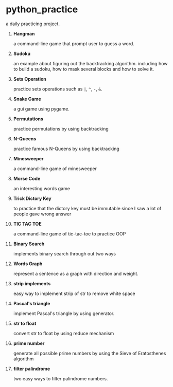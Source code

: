 # python_practice
a daily practicing project.

1. **Hangman**

    a command-line game that prompt user to guess a word.

2. **Sudoku**

    an example about figuring out the backtracking algorithm. including how to build a sudoku, how to mask several blocks and how to solve it.

3. **Sets Operation**

    practice sets operations such as `|`, `^`, `-`, `&`.

4. **Snake Game**

    a gui game using pygame.

5. **Permutations**

    practice permutations by using backtracking

6. **N-Queens**

    practice famous N-Queens by using backtracking

7. **Minesweeper**

    a command-line game of minesweeper

8. **Morse Code**
  
    an interesting words game

9. **Trick Dictory Key**

    to practice that the dictory key must be immutable since I saw a lot of people gave wrong answer

10. **TIC TAC TOE**

    a command-line game of tic-tac-toe to practice OOP

11. **Binary Search**

    implements binary search through out two ways

12. **Words Graph**

    represent a sentence as a graph with direction and weight.

13. **strip implements**

    easy way to implement strip of str to remove white space

14. **Pascal's triangle**
    
    implement Pascal's triangle by using generator.

15. **str to float**

    convert str to float by using reduce mechanism

16. **prime number**

    generate all possible prime numbers by using the Sieve of Eratosthenes algorithm

17. **filter palindrome**
    
    two easy ways to filter palindrome numbers.

